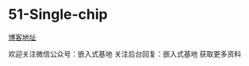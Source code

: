 # 51-Single-chip

[博客地址](https://blog.csdn.net/qq_39020934)

欢迎关注微信公众号：嵌入式基地
关注后台回复：嵌入式基地    获取更多资料
